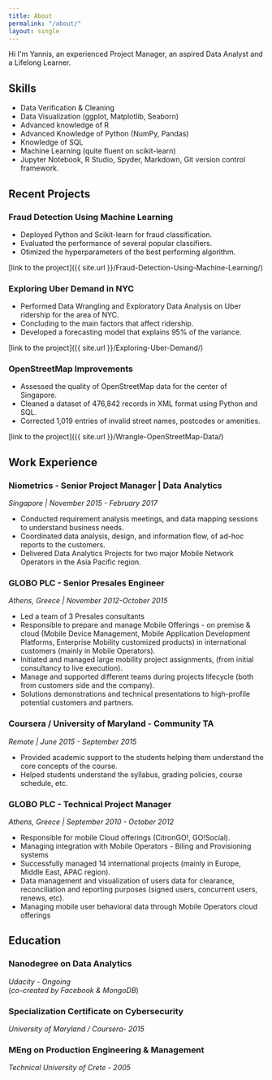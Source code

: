 ```yaml
---
title: About
permalink: "/about/"
layout: single
---
```


Hi I'm Yannis, an experienced Project Manager, an aspired Data Analyst and a Lifelong Learner.

## Skills

* Data Verification & Cleaning
* Data Visualization (ggplot, Matplotlib, Seaborn)
* Advanced knowledge of R
* Advanced Knowledge of Python (NumPy, Pandas)
* Knowledge of SQL
* Machine Learning (quite fluent on scikit-learn)
* Jupyter Notebook, R Studio, Spyder, Markdown, Git version control framework.

## Recent Projects

### Fraud Detection Using Machine Learning

* Deployed Python and Scikit-learn for fraud classification.
* Evaluated the performance of several popular classifiers.
* Otimized the hyperparameters of the best performing algorithm.

[link to the project]({{ site.url }}/Fraud-Detection-Using-Machine-Learning/)

### Exploring Uber Demand in NYC

* Performed Data Wrangling and Exploratory Data Analysis on Uber ridership for the area of NYC.
* Concluding to the main factors that affect ridership.
* Developed a forecasting model that explains 95% of the variance.

[link to the project]({{ site.url }}/Exploring-Uber-Demand/)


### OpenStreetMap Improvements

* Assessed the quality of OpenStreetMap data for the center of Singapore. 
* Cleaned a dataset of  476,842 records in XML format using Python and SQL.
* Corrected 1,019 entries of invalid street names, postcodes or amenities.

[link to the project]({{ site.url }}/Wrangle-OpenStreetMap-Data/)


## Work Experience

### Niometrics - Senior Project Manager | Data Analytics  
*Singapore | November 2015 - February 2017*

* Conducted requirement analysis meetings, and data mapping sessions to understand business needs.  
* Coordinated data analysis, design, and information flow, of ad-hoc reports to the customers.  
* Delivered Data Analytics Projects for two major Mobile Network Operators in the Asia Pacific region.  

### GLOBO PLC - Senior Presales Engineer   
*Athens, Greece | November 2012-October 2015*  

* Led a team of 3 Presales consultants
* Responsible to prepare and manage Mobile Offerings - on premise & cloud (Mobile Device Management, Mobile Application Development Platforms, Enterprise Mobility customized products) in international customers (mainly in Mobile Operators).
* Initiated and managed large mobility project assignments, (from initial consultancy to live execution). 
* Manage and supported different teams during projects lifecycle (both from customers side and the company).
* Solutions demonstrations and technical presentations to high-profile potential customers and partners.


### Coursera / University of Maryland - Community TA
*Remote  | June 2015 - September 2015*  

* Provided academic support to the students helping them understand the core concepts of the course.  
* Helped students understand the syllabus, grading policies, course schedule, etc.  

### GLOBO PLC - Technical Project Manager  
*Athens, Greece | September 2010 - October 2012*  

* Responsible for mobile Cloud offerings (CitronGO!, GO!Social). 
* Managing integration with Mobile Operators - Biling and Provisioning systems 
* Successfully managed 14 international projects (mainly in Europe, Middle East, APAC region). 
* Data management and visualization of users data for clearance, reconciliation and reporting purposes (signed users, concurrent users, renews, etc).
* Managing mobile user behavioral data through Mobile Operators cloud offerings 


## Education

### Nanodegree on Data Analytics 
*Udacity - Ongoing*  
(*co-created by Facebook & MongoDB*)

### Specialization Certificate on Cybersecurity 
*University of Maryland / Coursera- 2015*  

### MEng on Production Engineering & Management
*Technical University of Crete - 2005*
